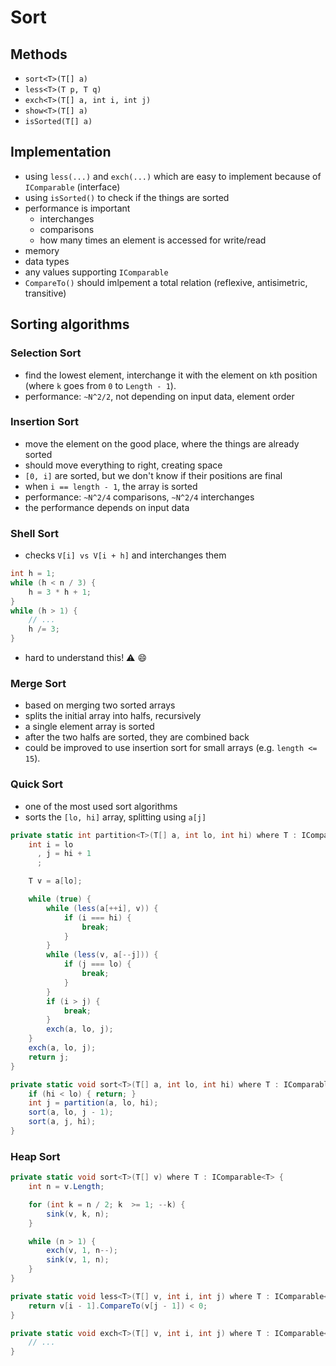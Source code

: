 # Sort

## Methods

 - `sort<T>(T[] a)`
 - `less<T>(T p, T q)`
 - `exch<T>(T[] a, int i, int j)`
 - `show<T>(T[] a)`
 - `isSorted(T[] a)`

## Implementation

 - using `less(...)` and `exch(...)` which are easy to implement because of `IComparable` (interface)
 - using `isSorted()` to check if the things are sorted
 - performance is important
   - interchanges
   - comparisons
   - how many times an element is accessed for write/read
  - memory
  - data types
   - any values supporting `IComparable`
   - `CompareTo()` should imlpement a total relation (reflexive, antisimetric, transitive)

## Sorting algorithms
### Selection Sort

 - find the lowest element, interchange it with the element on `k`th position (where `k` goes from `0` to `Length - 1`).
 - performance: `~N^2/2`, not depending on input data, element order

### Insertion Sort

 - move the element on the good place, where the things are already sorted
 - should move everything to right, creating space
 - `[0, i]` are sorted, but we don't know if their positions are final
 - when `i == length - 1`, the array is sorted
 - performance: `~N^2/4` comparisons, `~N^2/4` interchanges
 - the performance depends on input data

### Shell Sort

 - checks `V[i] vs V[i + h]` and interchanges them

  ```cs
  int h = 1;
  while (h < n / 3) {
      h = 3 * h + 1;
  }
  while (h > 1) {
      // ...
      h /= 3;
  }
  ```

 - hard to understand this! :warning: :smile:

### Merge Sort

 - based on merging two sorted arrays
 - splits the initial array into halfs, recursively
 - a single element array is sorted
 - after the two halfs are sorted, they are combined back
 - could be improved to use insertion sort for small arrays (e.g. `length <= 15`).

### Quick Sort

 - one of the most used sort algorithms
 - sorts the `[lo, hi]` array, splitting using `a[j]`

```cs
private static int partition<T>(T[] a, int lo, int hi) where T : IComparable<T> {
    int i = lo
      , j = hi + 1
      ;

    T v = a[lo];

    while (true) {
        while (less(a[++i], v)) {
            if (i === hi) {
                break;
            }
        }
        while (less(v, a[--j])) {
            if (j === lo) {
                break;
            }
        }
        if (i > j) {
            break;
        }
        exch(a, lo, j);
    }
    exch(a, lo, j);
    return j;
}

private static void sort<T>(T[] a, int lo, int hi) where T : IComparable<T> {
    if (hi < lo) { return; }
    int j = partition(a, lo, hi);
    sort(a, lo, j - 1);
    sort(a, j, hi);
}
```

### Heap Sort

```cs
private static void sort<T>(T[] v) where T : IComparable<T> {
    int n = v.Length;

    for (int k = n / 2; k  >= 1; --k) {
        sink(v, k, n);
    }

    while (n > 1) {
        exch(v, 1, n--);
        sink(v, 1, n);
    }
}

private static void less<T>(T[] v, int i, int j) where T : IComparable<T> {
    return v[i - 1].CompareTo(v[j - 1]) < 0;
}

private static void exch<T>(T[] v, int i, int j) where T : IComparable<T> {
    // ...
}
```

